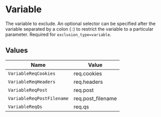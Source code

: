 # Variable

The variable to exclude. An optional selector can be specified after the variable separated by a colon (`:`) to restrict the variable to a particular parameter. Required for `exclusion_type=variable`.


## Values

| Name                      | Value                     |
| ------------------------- | ------------------------- |
| `VariableReqCookies`      | req.cookies               |
| `VariableReqHeaders`      | req.headers               |
| `VariableReqPost`         | req.post                  |
| `VariableReqPostFilename` | req.post_filename         |
| `VariableReqQs`           | req.qs                    |